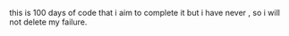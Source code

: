this is 100 days of code that i aim to complete it but i have never , so i will not delete my failure.
